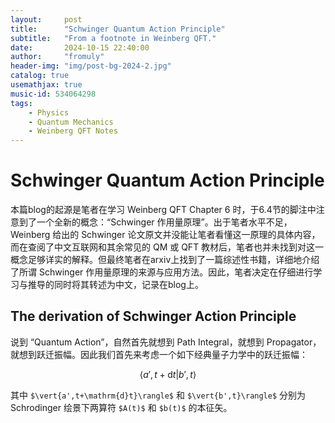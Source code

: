 ```yaml
---
layout:     post
title:      "Schwinger Quantum Action Principle"
subtitle:   "From a footnote in Weinberg QFT."
date:       2024-10-15 22:40:00
author:     "fromuly"
header-img: "img/post-bg-2024-2.jpg"
catalog: true
usemathjax: true
music-id: 534064298
tags:
    - Physics
    - Quantum Mechanics
    - Weinberg QFT Notes
---
```


# Schwinger Quantum Action Principle

本篇blog的起源是笔者在学习 Weinberg QFT Chapter 6 时，于6.4节的脚注中注意到了一个全新的概念：“Schwinger 作用量原理”。出于笔者水平不足，Weinberg 给出的 Schwinger 论文原文并没能让笔者看懂这一原理的具体内容，而在查阅了中文互联网和其余常见的 QM 或 QFT 教材后，笔者也并未找到对这一概念足够详实的解释。但最终笔者在arxiv上找到了一篇综述性书籍，详细地介绍了所谓 Schwinger 作用量原理的来源与应用方法。因此，笔者决定在仔细进行学习与推导的同时将其转述为中文，记录在blog上。

## The derivation of Schwinger Action Principle

说到 “Quantum Action”，自然首先就想到 Path Integral，就想到 Propagator，就想到跃迁振幅。因此我们首先来考虑一个如下经典量子力学中的跃迁振幅：

$$
    \langle{a',t+\mathrm{d}t}\vert{b',t}\rangle
$$

其中 `$\vert{a',t+\mathrm{d}t}\rangle$` 和 `$\vert{b',t}\rangle$` 分别为 Schrodinger 绘景下两算符 `$A(t)$` 和 `$b(t)$` 的本征矢。
